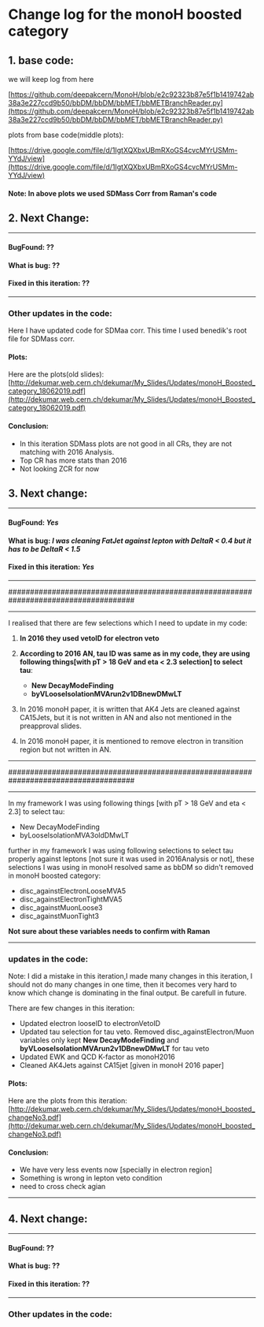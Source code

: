 # Change log for the monoH boosted category

## 1. base code:

we will keep log from here

[https://github.com/deepakcern/MonoH/blob/e2c92323b87e5f1b1419742ab38a3e227ccd9b50/bbDM/bbDM/bbMET/bbMETBranchReader.py](https://github.com/deepakcern/MonoH/blob/e2c92323b87e5f1b1419742ab38a3e227ccd9b50/bbDM/bbDM/bbMET/bbMETBranchReader.py)


plots from base code(middle plots): 

[https://drive.google.com/file/d/1IgtXQXbxUBmRXoGS4cvcMYrUSMm-YYdJ/view](https://drive.google.com/file/d/1IgtXQXbxUBmRXoGS4cvcMYrUSMm-YYdJ/view)



#### Note: In above plots we used SDMass Corr from Raman's code

## 2. Next Change:

---
#### BugFound: ??
#### What is bug: ??
#### Fixed in this iteration: ??
---
### Other updates in the code:

Here I have updated code for SDMaa corr. This time I used benedik's root file for SDMass corr.

#### Plots:
Here are the plots(old slides):
[http://dekumar.web.cern.ch/dekumar/My_Slides/Updates/monoH_Boosted_category_18062019.pdf](http://dekumar.web.cern.ch/dekumar/My_Slides/Updates/monoH_Boosted_category_18062019.pdf)

#### Conclusion:
- In this iteration SDMass plots are not good in all CRs, they are not matching with 2016 Analysis.
- Top CR has more stats than 2016
- Not looking ZCR for now

## 3. Next change:

---
#### BugFound: *Yes*
#### What is bug: *I was cleaning FatJet against lepton with DeltaR < 0.4 but it has to be DeltaR < 1.5*
#### Fixed in this iteration: *Yes*
---
#####################################################################################

---
I realised that there are few selections which I need to update in my code:

1. **In 2016 they used vetoID for electron veto**
2. **According to 2016 AN, tau ID was same as in my code, they are using following things[with pT > 18 GeV and eta < 2.3 selection] to select tau**:
   - **New DecayModeFinding**
   - **byVLooseIsolationMVArun2v1DBnewDMwLT**
  
3. In 2016 monoH paper, it is written that AK4 Jets are cleaned against CA15Jets, but it is not written in AN and also not mentioned in the preapproval slides.

4. In 2016 monoH paper, it is mentioned to remove electron in transition region but not written in AN.

---
#####################################################################################

---
In my framework I was using following things [with pT > 18 GeV and eta < 2.3] to select tau:
- New DecayModeFinding
- byLooseIsolationMVA3oldDMwLT


further in my framework I was using following selections to select tau properly against leptons [not sure it was used in 2016Analysis or not], these selections I was using in monoH resolved same as bbDM so didn't removed in monoH boosted category:
- disc_againstElectronLooseMVA5
- disc_againstElectronTightMVA5
- disc_againstMuonLoose3 
- disc_againstMuonTight3

**Not sure about these variables needs to confirm with Raman**

---
### updates in the code:
Note: 
I did a mistake in this iteration,I made many changes in this iteration, I should not do many changes in one time, then it becomes very hard to know which change is dominating in the final output. Be carefull in future.

There are few changes in this iteration:

- Updated electron looseID to electronVetoID
- Updated tau selection for tau veto. Removed disc_againstElectron/Muon variables only kept **New DecayModeFinding** and **byVLooseIsolationMVArun2v1DBnewDMwLT** for tau veto
- Updated EWK and QCD K-factor as monoH2016
- Cleaned AK4Jets against CA15jet [given in monoH 2016 paper]

#### Plots:
Here are the plots from this iteration: [http://dekumar.web.cern.ch/dekumar/My_Slides/Updates/monoH_boosted_changeNo3.pdf](http://dekumar.web.cern.ch/dekumar/My_Slides/Updates/monoH_boosted_changeNo3.pdf)

#### Conclusion:
- We have very less events now [specially in electron region]
- Something is wrong in lepton veto condition
- need to cross check agian
---

## 4. Next change:

---
#### BugFound: ??
#### What is bug: ??
#### Fixed in this iteration: ??
---
### Other updates in the code:
